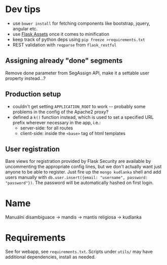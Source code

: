 # Dev tips

- use `bower install` for fetching components like bootstrap, jquery, angular
  etc.
- use [Flask Assets](http://flask-assets.readthedocs.org/en/latest/) once it
  comes to minification
- keep track of python deps using `pip freeze >requirements.txt`
- REST validation with `reqparse` from `flask_restful`

## Assigning already "done" segments

Remove done parameter from SegAssign API, make it a settable user property
instead...?

## Production setup

- couldn't get setting `APPLICATION_ROOT` to work -- probably some problems in
  the config of the Apache2 proxy?
- defined a `k()` function instead, which is used to set a specified URL prefix
  wherever necessary in the app, i.e.:
  - server-side: for all routes
  - client-side: inside the `<base>` tag of html templates

## User registration

Bare views for registration provided by Flask Security are available by
uncommenting the appropriate config lines, but we don't actually want just
anyone to be able to register. Just fire up the `mongo kudlanka` shell and add
users manually with `db.user.insert({email: "username", password:
"password"})`. The password will be automatically hashed on first login.

# Name

Manuální disambiguace → mandis → mantis religiosa → kudlanka

# Requirements

See for webapp, see `requirements.txt`. Scripts under `utils/` may have
additional dependencies, install as needed.
